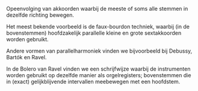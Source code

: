 Opeenvolging van akkoorden waarbij de meeste of soms alle stemmen in dezelfde richting bewegen. 

Het meest bekende voorbeeld is de faux-bourdon techniek, waarbij (in de bovenstemmen) hoofdzakelijk parallelle kleine en grote sextakkoorden worden gebruikt. 

Andere vormen van parallelharmoniek vinden we bijvoorbeeld bij Debussy, Bartók en Ravel. 

In de Bolero van Ravel vinden we een schrijfwijze waarbij de instrumenten worden gebruikt op dezelfde manier als orgelregisters; bovenstemmen die in (exact) gelijkblijvende intervallen meebewegen met een hoofdstem. 


